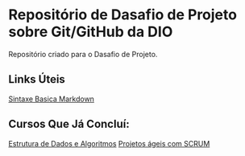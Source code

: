 # Repositório de Dasafio de Projeto sobre Git/GitHub da DIO
Repositório criado para o Dasafio de Projeto.

## Links Úteis
[Sintaxe Basica Markdown](https://www.markdownguide.org/basic-syntax/)

## Cursos Que Já Concluí:
[Estrutura de Dados e Algoritmos](https://hermes.dio.me/certificates/LHMYRZUO.pdf)
[Projetos ágeis com SCRUM](https://hermes.dio.me/certificates/L3V00QSZ.pdf)
